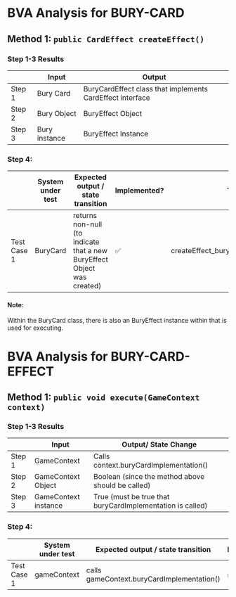 # BVA Analysis for BURY-CARD

## Method 1: `public CardEffect createEffect()`

### Step 1-3 Results

|        | Input         | Output                                                    |
|--------|---------------|-----------------------------------------------------------|
| Step 1 | Bury Card     | BuryCardEffect class that implements CardEffect interface |
| Step 2 | Bury Object   | BuryEffect Object                                         |
| Step 3 | Bury instance | BuryEffect Instance                                       |

### Step 4:

|             | System under test | Expected output / state transition                                      | Implemented?       | Test name                                  |
|-------------|-------------------|-------------------------------------------------------------------------|--------------------|--------------------------------------------|
| Test Case 1 | BuryCard          | returns non-null (to indicate that a new BuryEffect Object was created) | :white_check_mark: | createEffect_buryCard_returnsNonNullEffect |

#### **Note**:

Within the BuryCard class, there is also an BuryEffect instance within that is used for executing.

# BVA Analysis for BURY-CARD-EFFECT

## Method 1: `public void execute(GameContext context)`

### Step 1-3 Results

|        | Input                | Output/ State Change                                      |
|--------|----------------------|-----------------------------------------------------------|
| Step 1 | GameContext          | Calls context.buryCardImplementation()                    |
| Step 2 | GameContext Object   | Boolean (since the method above should be called)         |
| Step 3 | GameContext instance | True (must be true that buryCardImplementation is called) |

### Step 4:

|             | System under test | Expected output / state transition         | Implemented?       | Test name                                          |
|-------------|-------------------|--------------------------------------------|--------------------|----------------------------------------------------|
| Test Case 1 | gameContext       | calls gameContext.buryCardImplementation() | :white_check_mark: | execute_buryCardEffect_callsBuryCardImplementation |